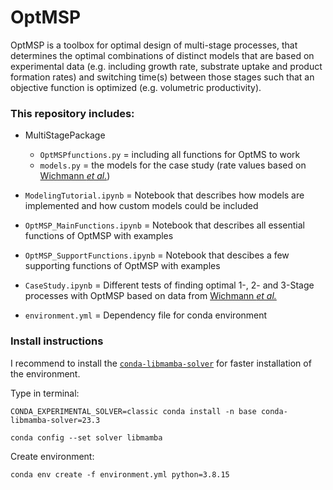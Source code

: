 # OptMSP

OptMSP is a toolbox for optimal design of multi-stage processes, that determines the optimal combinations of distinct models that are based on experimental data (e.g. including growth rate, substrate uptake and product formation rates) and switching time(s) between those stages such that an objective function is optimized (e.g. volumetric productivity). 

### This repository includes:
- MultiStagePackage
  - ```OptMSPfunctions.py``` = including all functions for OptMS to work
  - ```models.py``` = the models for the case study (rate values based on [Wichmann *et al.*](https://doi.org/10.1016/j.ymben.2023.04.006))
    
- ```ModelingTutorial.ipynb``` = Notebook that describes how models are implemented and how custom models could be included

- ```OptMSP_MainFunctions.ipynb``` = Notebook that describes all essential functions of OptMSP with examples

- ```OptMSP_SupportFunctions.ipynb``` = Notebook that descibes a few supporting functions of OptMSP with examples
  
- ```CaseStudy.ipynb``` = Different tests of finding optimal 1-, 2- and 3-Stage processes with OptMSP based on data from [Wichmann *et al.*](https://doi.org/10.1016/j.ymben.2023.04.006)

- ```environment.yml``` = Dependency file for conda environment

### Install instructions
I recommend to install the [```conda-libmamba-solver```](https://www.anaconda.com/blog/a-faster-conda-for-a-growing-community) for faster installation of the environment. 

Type in terminal:

`CONDA_EXPERIMENTAL_SOLVER=classic conda install -n base conda-libmamba-solver=23.3`

`conda config --set solver libmamba`

Create environment:

`conda env create -f environment.yml python=3.8.15`




